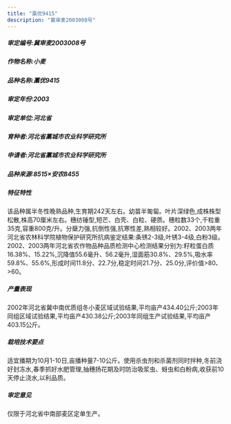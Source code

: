 ```yaml
---
title: "藁优9415"
description: "冀审麦2003008号"
---
```

##### 审定编号:冀审麦2003008号

##### 作物名称:小麦

##### 品种名称:藁优9415

##### 审定年份:2003

##### 审定单位:河北省

##### 育种者:河北省藁城市农业科学研究所

##### 申请者:河北省藁城市农业科学研究所

##### 品种来源:8515×安农8455

##### 特征特性
该品种属半冬性晚熟品种,生育期242天左右。幼苗半匍匐。叶片深绿色,成株株型松散,株高70厘米左右。穗纺锤型,短芒、白壳、白粒、硬质。穗粒数33个,千粒重35克,容重800克/升。分蘖力强,抗倒性强,抗寒性差,熟相较好。2002、2003两年河北省农林科学院植物保护研究所抗病鉴定结果:条锈2-3级,叶锈3-4级,白粉3级。2002、2003两年河北省农作物品种品质检测中心检测结果分别为:籽粒蛋白质16.38%、15.22%,沉降值55.6毫升、56.2毫升,湿面筋30.8%、29.5%,吸水率59.8%、55.6%,形成时间11.8分、22.7分,稳定时间21.7分、25.0分,评价值>80、>60。

##### 产量表现
2002年河北省冀中南优质组冬小麦区域试验结果,平均亩产434.40公斤;2003年同组区域试验结果,平均亩产430.38公斤;2003年同组生产试验结果,平均亩产403.15公斤。

##### 栽培技术要点
适宜播期为10月1-10日,亩播种量7-10公斤。使用杀虫剂和杀菌剂同时拌种,冬前浇好封冻水,春季抓好水肥管理,抽穗扬花期及时防治吸浆虫、蚜虫和白粉病,收获前10天停止浇水,以利品质。

##### 审定意见
仅限于河北省中南部麦区定单生产。
